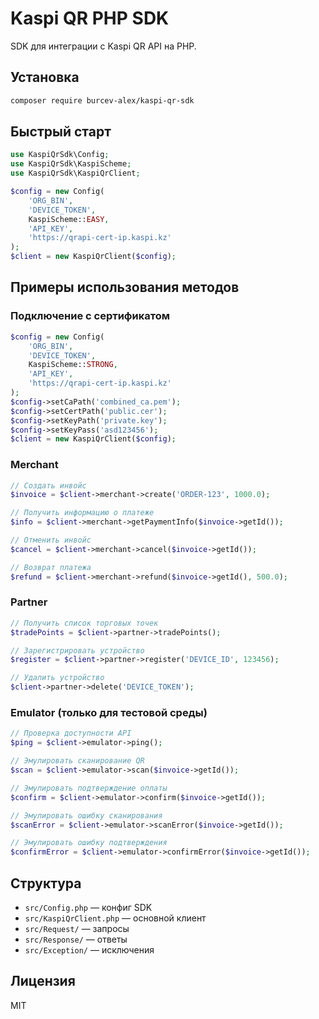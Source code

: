 # Kaspi QR PHP SDK

SDK для интеграции с Kaspi QR API на PHP.

## Установка

```bash
composer require burcev-alex/kaspi-qr-sdk
```

## Быстрый старт

```php
use KaspiQrSdk\Config;
use KaspiQrSdk\KaspiScheme;
use KaspiQrSdk\KaspiQrClient;

$config = new Config(
    'ORG_BIN',
    'DEVICE_TOKEN',
    KaspiScheme::EASY,
    'API_KEY',
    'https://qrapi-cert-ip.kaspi.kz'
);
$client = new KaspiQrClient($config);
```

## Примеры использования методов

### Подключение с сертификатом

```php
$config = new Config(
    'ORG_BIN',
    'DEVICE_TOKEN',
    KaspiScheme::STRONG,
    'API_KEY',
    'https://qrapi-cert-ip.kaspi.kz'
);
$config->setCaPath('combined_ca.pem');
$config->setCertPath('public.cer');
$config->setKeyPath('private.key');
$config->setKeyPass('asd123456');
$client = new KaspiQrClient($config);
```

### Merchant

```php
// Создать инвойс
$invoice = $client->merchant->create('ORDER-123', 1000.0);

// Получить информацию о платеже
$info = $client->merchant->getPaymentInfo($invoice->getId());

// Отменить инвойс
$cancel = $client->merchant->cancel($invoice->getId());

// Возврат платежа
$refund = $client->merchant->refund($invoice->getId(), 500.0);
```

### Partner

```php
// Получить список торговых точек
$tradePoints = $client->partner->tradePoints();

// Зарегистрировать устройство
$register = $client->partner->register('DEVICE_ID', 123456);

// Удалить устройство
$client->partner->delete('DEVICE_TOKEN');
```

### Emulator (только для тестовой среды)

```php
// Проверка доступности API
$ping = $client->emulator->ping();

// Эмулировать сканирование QR
$scan = $client->emulator->scan($invoice->getId());

// Эмулировать подтверждение оплаты
$confirm = $client->emulator->confirm($invoice->getId());

// Эмулировать ошибку сканирования
$scanError = $client->emulator->scanError($invoice->getId());

// Эмулировать ошибку подтверждения
$confirmError = $client->emulator->confirmError($invoice->getId());
```

## Структура
- `src/Config.php` — конфиг SDK
- `src/KaspiQrClient.php` — основной клиент
- `src/Request/` — запросы
- `src/Response/` — ответы
- `src/Exception/` — исключения

## Лицензия
MIT 